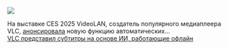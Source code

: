 <!--2025-01-10 11:59:58-->
<div class="yb">
  <div class="rss smaller1 habr"><img src="https://habrastorage.org/getpro/habr/upload_files/a99/d1d/1ff/a99d1d1ff352791ff9e1b1e3e92c0e5c.jpeg" /><p>На&nbsp;выставке CES 2025&nbsp;VideoLAN, создатель популярного медиаплеера VLC, <a href="https://www.theverge.com/2025/1/9/24339817/vlc-player-automatic-ai-subtitling-translation" rel="noopener noreferrer nofollow">анонсировала</a> новую функцию автоматических... <br><a class="light" href="https://habr.com/ru/news/872810/?utm_source=habrahabr&utm_medium=rss&utm_campaign=872810">VLC представил субтитры на основе ИИ, работающие офлайн</a></div>
</div>
